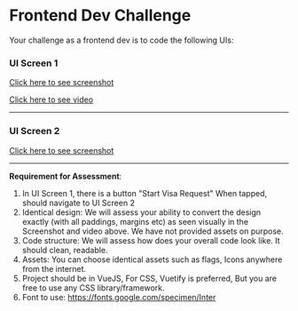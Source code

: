 # Frontend Dev Challenge

Your challenge as a frontend dev is to code the following UIs:

### UI Screen 1

[Click here to see screenshot](https://user-images.githubusercontent.com/92947803/232913278-01cf8548-e472-4231-88e1-2b2509f61248.png)

[Click here to see video](https://user-images.githubusercontent.com/92947803/232913415-e0079e92-e464-4737-8a7f-933e0ffe8482.mp4)

---

### UI Screen 2

[Click here to see screenshot](https://user-images.githubusercontent.com/92947803/232913583-64627bb3-c26f-44d3-bf22-dcd1c00ad29f.png)

---

**Requirement for Assessment**:

1. In UI Screen 1, there is a button "Start Visa Request" When tapped, should navigate to UI Screen 2
2. Identical design: We will assess your ability to convert the design exactly (with all paddings, margins etc) as seen visually in the Screenshot and video above. We have not provided assets on purpose.
3. Code structure: We will assess how does your overall code look like. It should clean, readable.
4. Assets: You can choose identical assets such as flags, Icons anywhere from the internet.
5. Project should be in VueJS, For CSS, Vuetify is preferred, But you are free to use any CSS library/framework.
6. Font to use: https://fonts.google.com/specimen/Inter
